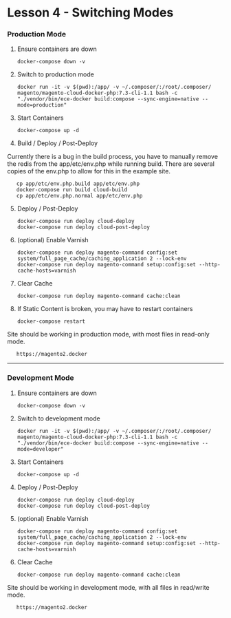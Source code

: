 # Lesson 4 - Switching Modes

### Production Mode

1) Ensure containers are down

       docker-compose down -v

2) Switch to production mode

       docker run -it -v $(pwd):/app/ -v ~/.composer/:/root/.composer/ magento/magento-cloud-docker-php:7.3-cli-1.1 bash -c "./vendor/bin/ece-docker build:compose --sync-engine=native --mode=production"

3) Start Containers

       docker-compose up -d
       
4) Build / Deploy / Post-Deploy

Currently there is a bug in the build process, you have to manually remove the redis from the app/etc/env.php while running build. There are several copies of the env.php to allow for this in the example site. 

       cp app/etc/env.php.build app/etc/env.php
       docker-compose run build cloud-build
       cp app/etc/env.php.normal app/etc/env.php

5) Deploy / Post-Deploy

       docker-compose run deploy cloud-deploy
       docker-compose run deploy cloud-post-deploy

6) (optional) Enable Varnish

       docker-compose run deploy magento-command config:set system/full_page_cache/caching_application 2 --lock-env
       docker-compose run deploy magento-command setup:config:set --http-cache-hosts=varnish

7) Clear Cache

       docker-compose run deploy magento-command cache:clean
       
8) If Static Content is broken, you may have to restart containers

       docker-compose restart  
       
Site should be working in production mode, with most files in read-only mode.

       https://magento2.docker

---

### Development Mode

1) Ensure containers are down

       docker-compose down -v

2) Switch to development mode
       
       docker run -it -v $(pwd):/app/ -v ~/.composer/:/root/.composer/ magento/magento-cloud-docker-php:7.3-cli-1.1 bash -c "./vendor/bin/ece-docker build:compose --sync-engine=native --mode=developer"
       
3) Start Containers

       docker-compose up -d
       
4) Deploy / Post-Deploy

       docker-compose run deploy cloud-deploy
       docker-compose run deploy cloud-post-deploy
       
5) (optional) Enable Varnish

       docker-compose run deploy magento-command config:set system/full_page_cache/caching_application 2 --lock-env
       docker-compose run deploy magento-command setup:config:set --http-cache-hosts=varnish
       
6) Clear Cache

       docker-compose run deploy magento-command cache:clean
       
Site should be working in development mode, with all files in read/write mode.

       https://magento2.docker